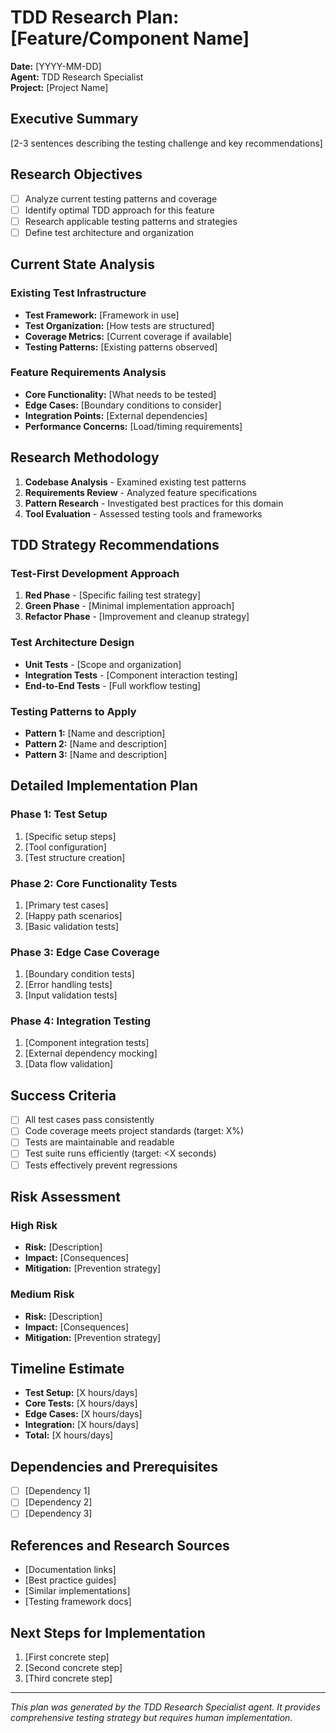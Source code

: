 # TDD Research Plan: [Feature/Component Name]

**Date:** [YYYY-MM-DD]  
**Agent:** TDD Research Specialist  
**Project:** [Project Name]

## Executive Summary

[2-3 sentences describing the testing challenge and key recommendations]

## Research Objectives

- [ ] Analyze current testing patterns and coverage
- [ ] Identify optimal TDD approach for this feature
- [ ] Research applicable testing patterns and strategies
- [ ] Define test architecture and organization

## Current State Analysis

### Existing Test Infrastructure
- **Test Framework:** [Framework in use]
- **Test Organization:** [How tests are structured]
- **Coverage Metrics:** [Current coverage if available]
- **Testing Patterns:** [Existing patterns observed]

### Feature Requirements Analysis
- **Core Functionality:** [What needs to be tested]
- **Edge Cases:** [Boundary conditions to consider]
- **Integration Points:** [External dependencies]
- **Performance Concerns:** [Load/timing requirements]

## Research Methodology

1. **Codebase Analysis** - Examined existing test patterns
2. **Requirements Review** - Analyzed feature specifications
3. **Pattern Research** - Investigated best practices for this domain
4. **Tool Evaluation** - Assessed testing tools and frameworks

## TDD Strategy Recommendations

### Test-First Development Approach
1. **Red Phase** - [Specific failing test strategy]
2. **Green Phase** - [Minimal implementation approach]
3. **Refactor Phase** - [Improvement and cleanup strategy]

### Test Architecture Design
- **Unit Tests** - [Scope and organization]
- **Integration Tests** - [Component interaction testing]
- **End-to-End Tests** - [Full workflow testing]

### Testing Patterns to Apply
- **Pattern 1:** [Name and description]
- **Pattern 2:** [Name and description]
- **Pattern 3:** [Name and description]

## Detailed Implementation Plan

### Phase 1: Test Setup
1. [Specific setup steps]
2. [Tool configuration]
3. [Test structure creation]

### Phase 2: Core Functionality Tests
1. [Primary test cases]
2. [Happy path scenarios]
3. [Basic validation tests]

### Phase 3: Edge Case Coverage
1. [Boundary condition tests]
2. [Error handling tests]
3. [Input validation tests]

### Phase 4: Integration Testing
1. [Component integration tests]
2. [External dependency mocking]
3. [Data flow validation]

## Success Criteria

- [ ] All test cases pass consistently
- [ ] Code coverage meets project standards (target: X%)
- [ ] Tests are maintainable and readable
- [ ] Test suite runs efficiently (target: <X seconds)
- [ ] Tests effectively prevent regressions

## Risk Assessment

### High Risk
- **Risk:** [Description]
- **Impact:** [Consequences]
- **Mitigation:** [Prevention strategy]

### Medium Risk
- **Risk:** [Description] 
- **Impact:** [Consequences]
- **Mitigation:** [Prevention strategy]

## Timeline Estimate

- **Test Setup:** [X hours/days]
- **Core Tests:** [X hours/days] 
- **Edge Cases:** [X hours/days]
- **Integration:** [X hours/days]
- **Total:** [X hours/days]

## Dependencies and Prerequisites

- [ ] [Dependency 1]
- [ ] [Dependency 2]
- [ ] [Dependency 3]

## References and Research Sources

- [Documentation links]
- [Best practice guides]
- [Similar implementations]
- [Testing framework docs]

## Next Steps for Implementation

1. [First concrete step]
2. [Second concrete step]
3. [Third concrete step]

---
*This plan was generated by the TDD Research Specialist agent. It provides comprehensive testing strategy but requires human implementation.*